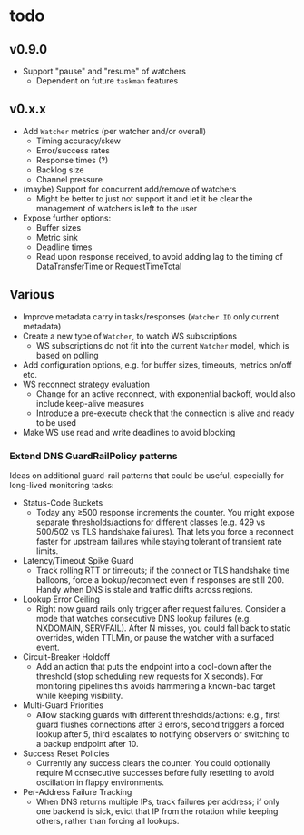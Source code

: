 # todo

## v0.9.0

- Support "pause" and "resume" of watchers
  - Dependent on future `taskman` features

## v0.x.x

- Add `Watcher` metrics (per watcher and/or overall)
  - Timing accuracy/skew
  - Error/success rates
  - Response times (?)
  - Backlog size
  - Channel pressure
- (maybe) Support for concurrent add/remove of watchers
  - Might be better to just not support it and let it be clear the management of watchers is left to the user
- Expose further options:
  - Buffer sizes
  - Metric sink
  - Deadline times
  - Read upon response received, to avoid adding lag to the timing of DataTransferTime or RequestTimeTotal

## Various

- Improve metadata carry in tasks/responses (`Watcher.ID` only current metadata)
- Create a new type of `Watcher`, to watch WS subscriptions
  - WS subscriptions do not fit into the current `Watcher` model, which is based on polling
- Add configuration options, e.g. for buffer sizes, timeouts, metrics on/off etc.
- WS reconnect strategy evaluation
  - Change for an active reconnect, with exponential backoff, would also include keep-alive measures
  - Introduce a pre-execute check that the connection is alive and ready to be used
- Make WS use read and write deadlines to avoid blocking

### Extend DNS GuardRailPolicy patterns

Ideas on additional guard-rail patterns that could be useful, especially for long-lived monitoring tasks:

- Status-Code Buckets
  - Today any ≥500 response increments the counter. You might expose separate thresholds/actions for different classes (e.g. 429 vs 500/502 vs TLS handshake failures). That lets you force a reconnect faster for upstream failures while staying tolerant of transient rate limits.
- Latency/Timeout Spike Guard
  - Track rolling RTT or timeouts; if the connect or TLS handshake time balloons, force a lookup/reconnect even if responses are still 200. Handy when DNS is stale and traffic drifts across regions.
- Lookup Error Ceiling
  - Right now guard rails only trigger after request failures. Consider a mode that watches consecutive DNS lookup failures (e.g. NXDOMAIN, SERVFAIL). After N misses, you could fall back to static overrides, widen TTLMin, or pause the watcher with a surfaced event.
- Circuit-Breaker Holdoff
  - Add an action that puts the endpoint into a cool-down after the threshold (stop scheduling new requests for X seconds). For monitoring pipelines this avoids hammering a known-bad target while keeping visibility.
- Multi-Guard Priorities
  - Allow stacking guards with different thresholds/actions: e.g., first guard flushes connections after 3 errors, second triggers a forced lookup after 5, third escalates to notifying observers or switching to a backup endpoint after 10.
- Success Reset Policies
  - Currently any success clears the counter. You could optionally require M consecutive successes before fully resetting to avoid oscillation in flappy environments.
- Per-Address Failure Tracking
  - When DNS returns multiple IPs, track failures per address; if only one backend is sick, evict that IP from the rotation while keeping others, rather than forcing all lookups.
